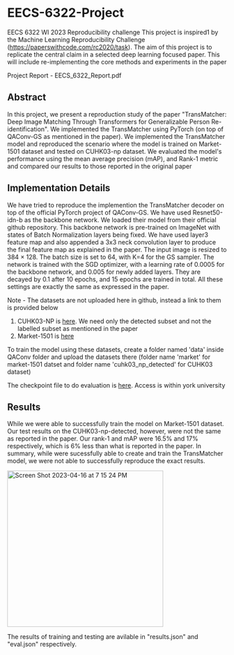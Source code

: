 # EECS-6322-Project
EECS 6322 WI 2023 Reproducibility challenge
This project is inspired1 by the Machine Learning Reproducibility Challenge
(https://paperswithcode.com/rc2020/task). The aim of this project is to
replicate the central claim in a selected deep learning focused paper. This
will include re-implementing the core methods and experiments in the paper

Project Report - EECS_6322_Report.pdf

## Abstract
In this project, we present a reproduction study of the paper "TransMatcher: Deep Image Matching Through Transformers for Generalizable Person Re-identification". We implemented the TransMatcher using PyTorch (on top of QAConv-GS as mentioned in the paper). We implemented the TransMatcher model and reproduced the scenario where the model is trained on Market-1501 dataset and tested on CUHK03-np dataset. We evaluated the model's performance using the mean average precision (mAP), and Rank-1 metric and compared our results to those reported in the original paper

## Implementation Details

We have tried to reproduce the implemention the TransMatcher decoder on top of the official PyTorch project of QAConv-GS. We have used Resnet50-idn-b as the backbone network. We loaded their model from their official github repository. This backbone network is pre-trained on ImageNet with states of Batch Normalization layers being fixed. We have used layer3 feature map and also appended a 3x3 neck convolution layer to produce the final feature map as explained in the paper. The input image is resized to 384 × 128. The batch size is set to 64, with K=4 for the GS sampler. The network is trained with the SGD optimizer, with a learning rate of 0.0005 for the backbone network, and 0.005 for newly added layers. They are decayed by 0.1 after 10 epochs, and 15 epochs are trained in total. All these settings are exactly the same as expressed in the paper.

Note - The datasets are not uploaded here in github, instead a link to them is provided below
 1. CUHK03-NP is [here](https://github.com/zhunzhong07/person-re-ranking/blob/master/CUHK03-NP/README.md). We need only the detected subset and not the labelled subset as mentioned in the paper
 2. Market-1501 is [here](https://zheng-lab.cecs.anu.edu.au/Project/project_reid.html)

To train the model using these datasets, create a folder named 'data' inside QAConv folder and upload the datasets there (folder name 'market' for market-1501 datset and folder name 'cuhk03_np_detected' for CUHK03 dataset)

The checkpoint file to do evaluation is [here](https://yuoffice-my.sharepoint.com/:f:/g/personal/msivakum_yorku_ca/Eu00buljiBVGgimzZwCkbnUBtb79SSrsb8gk_YcagmnygQ?e=NW9GZf). Access is within york university

## Results

While we were able to successfully train the model on Market-1501 dataset. Our test results on the CUHK03-np-detected, however, were not the same as reported in the paper. Our rank-1 and mAP were 16.5% and 17% respectively, which is 6% less than what is reported in the paper. In summary, while were sucessfully able to create and train the TransMatcher model, we were not able to successfully reproduce the exact results.

<img width="358" alt="Screen Shot 2023-04-16 at 7 15 24 PM" src="https://user-images.githubusercontent.com/127549357/232348788-0e1871d2-6117-4a48-8104-b77d0d151a44.png">


The results of training and testing are avilable in "results.json" and "eval.json" respectively.

